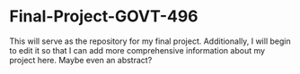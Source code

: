 # Final-Project-GOVT-496
This will serve as the repository for my final project.
Additionally, I will begin to edit it so that I can add more comprehensive information about my project here. Maybe even an abstract?
